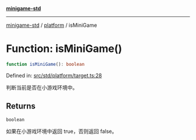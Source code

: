 [**minigame-std**](../../../README.md)

***

[minigame-std](../../../README.md) / [platform](../README.md) / isMiniGame

# Function: isMiniGame()

```ts
function isMiniGame(): boolean
```

Defined in: [src/std/platform/target.ts:28](https://github.com/JiangJie/minigame-std/blob/c702c23d8258d9dd96d873df515d0027c84fb302/src/std/platform/target.ts#L28)

判断当前是否在小游戏环境中。

## Returns

`boolean`

如果在小游戏环境中返回 true，否则返回 false。
